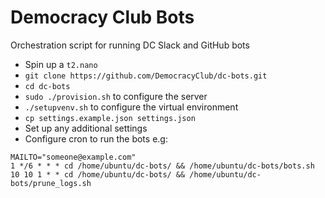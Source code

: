 # Democracy Club Bots

Orchestration script for running DC Slack and GitHub bots

* Spin up a `t2.nano`
* `git clone https://github.com/DemocracyClub/dc-bots.git`
* `cd dc-bots`
* `sudo ./provision.sh` to configure the server
* `./setupvenv.sh` to configure the virtual environment
* `cp settings.example.json settings.json`
* Set up any additional settings
* Configure cron to run the bots e.g:

```
MAILTO="someone@example.com"
1 */6 * * * cd /home/ubuntu/dc-bots/ && /home/ubuntu/dc-bots/bots.sh
10 10 1 * * cd /home/ubuntu/dc-bots/ && /home/ubuntu/dc-bots/prune_logs.sh
```
